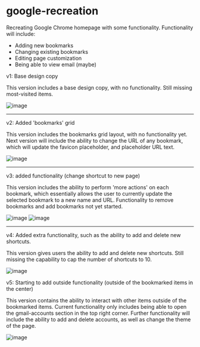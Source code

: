 # google-recreation
Recreating Google Chrome homepage with some functionality. Functionality will include:
- Adding new bookmarks
- Changing existing bookmarks
- Editing page customization
- Being able to view email (maybe)

v1: Base design copy

This version includes a base design copy, with no functionality. Still missing most-visited items.

![image](https://user-images.githubusercontent.com/57778785/236660093-9cfe4ba8-f739-4153-a46a-5d2034153494.png)

--------------------------

v2: Added 'bookmarks' grid

This version includes the bookmarks grid layout, with no functionality yet. Next version will include the ability to change the URL of any bookmark, which will update the favicon placeholder, and placeholder URL text.

![image](https://user-images.githubusercontent.com/57778785/236728789-e8c0fc96-5268-4552-aa1c-d9197fa4fe4a.png)

--------------------------

v3: added functionality (change shortcut to new page)

This version includes the ability to perform 'more actions' on each bookmark, which essentially allows the user to currently update the selected bookmark to a new name and URL. Functionality to remove bookmarks and add bookmarks not yet started.

![image](https://github.com/alexjachna/google-recreation/assets/57778785/5c59ecd7-27d2-4567-8f92-ef6e020b90f9)
![image](https://github.com/alexjachna/google-recreation/assets/57778785/795c671e-d7d1-4342-be4b-8166732226e7)

--------------------------

v4: Added extra functionality, such as the ability to add and delete new shortcuts.

This version gives users the ability to add and delete new shortcuts. Still missing the capability to cap the number of shortcuts to 10.

![image](https://github.com/alexjachna/google-recreation/assets/57778785/eb72b42b-f449-4506-82a2-dea4bd297ff3)

v5: Starting to add outside functionality (outside of the bookmarked items in the center)

This version contains the ability to interact with other items outside of the bookmarked items. Current functionality only includes being able to open the gmail-accounts section in the top right corner. Further functionality will include the ability to add and delete accounts, as well as change the theme of the page.

![image](https://github.com/alexjachna/google-recreation/assets/57778785/3d1a7711-1329-4043-acf3-deaba82702f0)
